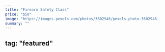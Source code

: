 ```yaml
---
title: "Firearm Safety Class"
price: "$50"
image: "https://images.pexels.com/photos/3602946/pexels-photo-3602946.jpeg?auto=compress&cs=tinysrgb&dpr=2&h=750&w=1260"
summary: ""
---
```


tag: "featured"
---


<!--stackedit_data:
eyJoaXN0b3J5IjpbMTExMTc2NTgzLDE0ODA2MjI2NjQsMTM3ND
Y0Nzk2OCwtMTkxMzU0NzIyMywtMTY3NDEyMjIzMiwtMTA1Nzg0
OTE0LC00OTU5OTI4ODBdfQ==
-->